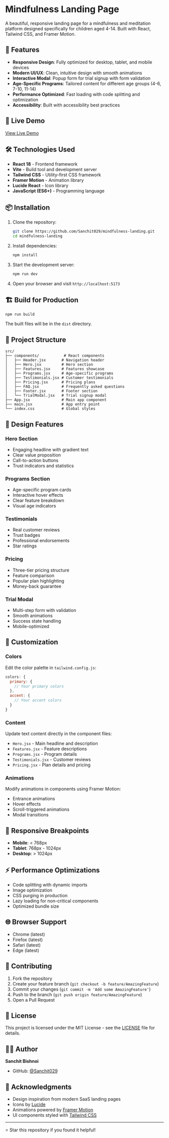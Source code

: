 # Mindfulness Landing Page

A beautiful, responsive landing page for a mindfulness and meditation platform designed specifically for children aged 4-14. Built with React, Tailwind CSS, and Framer Motion.

## 🌟 Features

- **Responsive Design**: Fully optimized for desktop, tablet, and mobile devices
- **Modern UI/UX**: Clean, intuitive design with smooth animations
- **Interactive Modal**: Popup form for trial signup with form validation
- **Age-Specific Programs**: Tailored content for different age groups (4-6, 7-10, 11-14)
- **Performance Optimized**: Fast loading with code splitting and optimization
- **Accessibility**: Built with accessibility best practices

## 🚀 Live Demo

[View Live Demo](https://mindfulness-landing.vercel.app/) <!-- Add your deployed URL here -->


## 🛠️ Technologies Used

- **React 18** - Frontend framework
- **Vite** - Build tool and development server
- **Tailwind CSS** - Utility-first CSS framework
- **Framer Motion** - Animation library
- **Lucide React** - Icon library
- **JavaScript (ES6+)** - Programming language

## 📦 Installation

1. Clone the repository:
   ```bash
   git clone https://github.com/Sanchit029/mindfulness-landing.git
   cd mindfulness-landing
   ```

2. Install dependencies:
   ```bash
   npm install
   ```

3. Start the development server:
   ```bash
   npm run dev
   ```

4. Open your browser and visit `http://localhost:5173`

## 🏗️ Build for Production

```bash
npm run build
```

The built files will be in the `dist` directory.

## 📂 Project Structure

```
src/
├── components/           # React components
│   ├── Header.jsx       # Navigation header
│   ├── Hero.jsx         # Hero section
│   ├── Features.jsx     # Features showcase
│   ├── Programs.jsx     # Age-specific programs
│   ├── Testimonials.jsx # Customer testimonials
│   ├── Pricing.jsx      # Pricing plans
│   ├── FAQ.jsx          # Frequently asked questions
│   ├── Footer.jsx       # Footer section
│   └── TrialModal.jsx   # Trial signup modal
├── App.jsx              # Main app component
├── main.jsx             # App entry point
└── index.css            # Global styles
```

## 🎨 Design Features

### Hero Section
- Engaging headline with gradient text
- Clear value proposition
- Call-to-action buttons
- Trust indicators and statistics

### Programs Section
- Age-specific program cards
- Interactive hover effects
- Clear feature breakdown
- Visual age indicators

### Testimonials
- Real customer reviews
- Trust badges
- Professional endorsements
- Star ratings

### Pricing
- Three-tier pricing structure
- Feature comparison
- Popular plan highlighting
- Money-back guarantee

### Trial Modal
- Multi-step form with validation
- Smooth animations
- Success state handling
- Mobile-optimized

## 🔧 Customization

### Colors
Edit the color palette in `tailwind.config.js`:

```javascript
colors: {
  primary: {
    // Your primary colors
  },
  accent: {
    // Your accent colors
  }
}
```

### Content
Update text content directly in the component files:
- `Hero.jsx` - Main headline and description
- `Features.jsx` - Feature descriptions
- `Programs.jsx` - Program details
- `Testimonials.jsx` - Customer reviews
- `Pricing.jsx` - Plan details and pricing

### Animations
Modify animations in components using Framer Motion:
- Entrance animations
- Hover effects
- Scroll-triggered animations
- Modal transitions

## 📱 Responsive Breakpoints

- **Mobile**: < 768px
- **Tablet**: 768px - 1024px
- **Desktop**: > 1024px

## ⚡ Performance Optimizations

- Code splitting with dynamic imports
- Image optimization
- CSS purging in production
- Lazy loading for non-critical components
- Optimized bundle size

## 🌐 Browser Support

- Chrome (latest)
- Firefox (latest)
- Safari (latest)
- Edge (latest)

## 🤝 Contributing

1. Fork the repository
2. Create your feature branch (`git checkout -b feature/AmazingFeature`)
3. Commit your changes (`git commit -m 'Add some AmazingFeature'`)
4. Push to the branch (`git push origin feature/AmazingFeature`)
5. Open a Pull Request

## 📄 License

This project is licensed under the MIT License - see the [LICENSE](LICENSE) file for details.

## 👨‍💻 Author

**Sanchit Bishnoi**
- GitHub: [@Sanchit029](https://github.com/Sanchit029)

## 🙏 Acknowledgments

- Design inspiration from modern SaaS landing pages
- Icons by [Lucide](https://lucide.dev/)
- Animations powered by [Framer Motion](https://www.framer.com/motion/)
- UI components styled with [Tailwind CSS](https://tailwindcss.com/)

---

⭐ Star this repository if you found it helpful!
